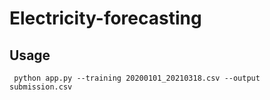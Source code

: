 # Electricity-forecasting


## Usage

``` python app.py --training 20200101_20210318.csv --output submission.csv```
